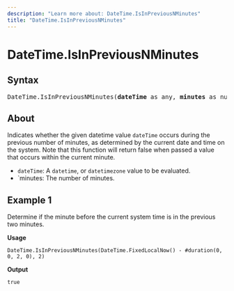 ```yaml
---
description: "Learn more about: DateTime.IsInPreviousNMinutes"
title: "DateTime.IsInPreviousNMinutes"
---
```

# DateTime.IsInPreviousNMinutes

## Syntax

<pre>
DateTime.IsInPreviousNMinutes(<b>dateTime</b> as any, <b>minutes</b> as number) as nullable logical
</pre>

## About

Indicates whether the given datetime value `dateTime` occurs during the previous number of minutes, as determined by the current date and time on the system. Note that this function will return false when passed a value that occurs within the current minute.

* `dateTime`: A `datetime`, or `datetimezone` value to be evaluated.
* `minutes: The number of minutes.

## Example 1

Determine if the minute before the current system time is in the previous two minutes.

**Usage**

```powerquery-m
DateTime.IsInPreviousNMinutes(DateTime.FixedLocalNow() - #duration(0, 0, 2, 0), 2)
```

**Output**

`true`
